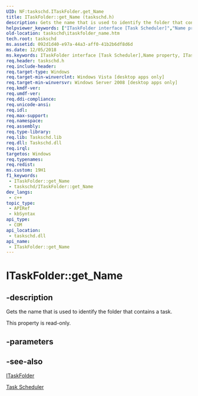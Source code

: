 ```yaml
---
UID: NF:taskschd.ITaskFolder.get_Name
title: ITaskFolder::get_Name (taskschd.h)
description: Gets the name that is used to identify the folder that contains a task.
helpviewer_keywords: ["ITaskFolder interface [Task Scheduler]","Name property","ITaskFolder.Name","ITaskFolder.get_Name","ITaskFolder::Name","ITaskFolder::get_Name","Name property [Task Scheduler]","Name property [Task Scheduler]","ITaskFolder interface","get_Name","taskschd.itaskfolder_name","taskschd/ITaskFolder::Name","taskschd/ITaskFolder::get_Name"]
old-location: taskschd\itaskfolder_name.htm
tech.root: taskschd
ms.assetid: 092d1d40-e97a-44a3-aff0-41b2b6df8d6d
ms.date: 12/05/2018
ms.keywords: ITaskFolder interface [Task Scheduler],Name property, ITaskFolder.Name, ITaskFolder.get_Name, ITaskFolder::Name, ITaskFolder::get_Name, Name property [Task Scheduler], Name property [Task Scheduler],ITaskFolder interface, get_Name, taskschd.itaskfolder_name, taskschd/ITaskFolder::Name, taskschd/ITaskFolder::get_Name
req.header: taskschd.h
req.include-header: 
req.target-type: Windows
req.target-min-winverclnt: Windows Vista [desktop apps only]
req.target-min-winversvr: Windows Server 2008 [desktop apps only]
req.kmdf-ver: 
req.umdf-ver: 
req.ddi-compliance: 
req.unicode-ansi: 
req.idl: 
req.max-support: 
req.namespace: 
req.assembly: 
req.type-library: 
req.lib: Taskschd.lib
req.dll: Taskschd.dll
req.irql: 
targetos: Windows
req.typenames: 
req.redist: 
ms.custom: 19H1
f1_keywords:
 - ITaskFolder::get_Name
 - taskschd/ITaskFolder::get_Name
dev_langs:
 - c++
topic_type:
 - APIRef
 - kbSyntax
api_type:
 - COM
api_location:
 - taskschd.dll
api_name:
 - ITaskFolder::get_Name
---
```


# ITaskFolder::get_Name


## -description

Gets the name that is used to identify the folder that contains a task.

This property is read-only.

## -parameters

## -see-also

<a href="/windows/desktop/api/taskschd/nn-taskschd-itaskfolder">ITaskFolder</a>



<a href="/windows/desktop/TaskSchd/task-scheduler-start-page">Task Scheduler</a>

